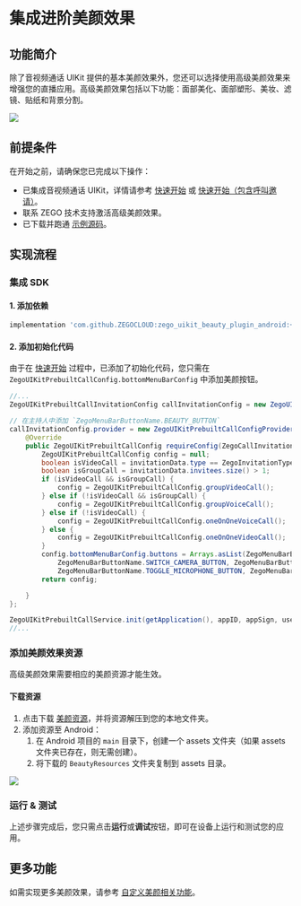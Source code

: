 # 集成进阶美颜效果


## 功能简介

除了音视频通话 UIKit 提供的基本美颜效果外，您还可以选择使用高级美颜效果来增强您的直播应用。高级美颜效果包括以下功能：面部美化、面部塑形、美妆、滤镜、贴纸和背景分割。

<Frame width="512" height="auto" caption=""><img src="https://doc-media.zego.im/sdk-doc/Pics/ZegoUIKit/live/effects/android/effects.png" /></Frame>

## 前提条件

在开始之前，请确保您已完成以下操作：

- 已集成音视频通话 UIKit，详情请参考 [快速开始](/callkit-android/quick-start) 或 [快速开始（包含呼叫邀请）](/callkit-android/quick-start-(with-call-invitation).mdx)。
- 联系 ZEGO 技术支持激活高级美颜效果。
- 已下载并跑通 [示例源码](https://github.com/ZEGOCLOUD/zego_uikit_prebuilt_call_effects_demo_android)。

## 实现流程

### 集成 SDK

#### 1. 添加依赖

```groovy
implementation 'com.github.ZEGOCLOUD:zego_uikit_beauty_plugin_android:+'
```

#### 2. 添加初始化代码

由于在 [快速开始](/callkit-android/quick-start) 过程中，已添加了初始化代码，您只需在 `ZegoUIKitPrebuiltCallConfig.bottomMenuBarConfig` 中添加美颜按钮。

```java
//...
ZegoUIKitPrebuiltCallInvitationConfig callInvitationConfig = new ZegoUIKitPrebuiltCallInvitationConfig();

// 在主持人中添加 `ZegoMenuBarButtonName.BEAUTY_BUTTON`
callInvitationConfig.provider = new ZegoUIKitPrebuiltCallConfigProvider() {
    @Override
    public ZegoUIKitPrebuiltCallConfig requireConfig(ZegoCallInvitationData invitationData) {
        ZegoUIKitPrebuiltCallConfig config = null;
        boolean isVideoCall = invitationData.type == ZegoInvitationType.VIDEO_CALL.getValue();
        boolean isGroupCall = invitationData.invitees.size() > 1;
        if (isVideoCall && isGroupCall) {
            config = ZegoUIKitPrebuiltCallConfig.groupVideoCall();
        } else if (!isVideoCall && isGroupCall) {
            config = ZegoUIKitPrebuiltCallConfig.groupVoiceCall();
        } else if (!isVideoCall) {
            config = ZegoUIKitPrebuiltCallConfig.oneOnOneVoiceCall();
        } else {
            config = ZegoUIKitPrebuiltCallConfig.oneOnOneVideoCall();
        }
        config.bottomMenuBarConfig.buttons = Arrays.asList(ZegoMenuBarButtonName.TOGGLE_CAMERA_BUTTON,
            ZegoMenuBarButtonName.SWITCH_CAMERA_BUTTON, ZegoMenuBarButtonName.HANG_UP_BUTTON,
            ZegoMenuBarButtonName.TOGGLE_MICROPHONE_BUTTON, ZegoMenuBarButtonName.BEAUTY_BUTTON);
        return config;

    }
};

ZegoUIKitPrebuiltCallService.init(getApplication(), appID, appSign, userID, userName,callInvitationConfig);
//...
```

### 添加美颜效果资源

高级美颜效果需要相应的美颜资源才能生效。

#### 下载资源

1. 点击下载 <a href="https://artifact-sdk.zego.im/sdk-doc/Pics/zegocloud/uikit/BeautyResources.zip">美颜资源</a>，并将资源解压到您的本地文件夹。
2. 添加资源至 Android：
    1. 在 Android 项目的 `main` 目录下，创建一个 assets 文件夹（如果 assets 文件夹已存在，则无需创建）。
    2. 将下载的 `BeautyResources` 文件夹复制到 assets 目录。

<Frame width="512" height="auto" caption=""><img src="https://doc-media.zego.im/sdk-doc/Pics/ZegoUIKit/live/effects/android/resources.png" /></Frame>

### 运行 & 测试

上述步骤完成后，您只需点击**运行**或**调试**按钮，即可在设备上运行和测试您的应用。


## 更多功能

如需实现更多美颜效果，请参考 [自定义美颜相关功能](/callkit-android/advanced-features/advanced-beauty-effects/customize)。
